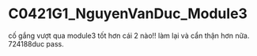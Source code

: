 # C0421G1_NguyenVanDuc_Module3

cố gắng vượt qua module3 tốt hơn cái 2 nào!! làm lại và cẩn thận hơn nữa.
724188duc pass.